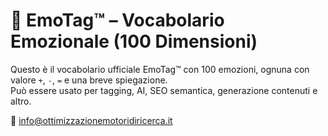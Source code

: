 # 📘 EmoTag™ – Vocabolario Emozionale (100 Dimensioni)

Questo è il vocabolario ufficiale EmoTag™ con 100 emozioni, ognuna con valore `+`, `-`, `=` e una breve spiegazione.  
Può essere usato per tagging, AI, SEO semantica, generazione contenuti e altro.

📩 info@ottimizzazionemotoridiricerca.it
